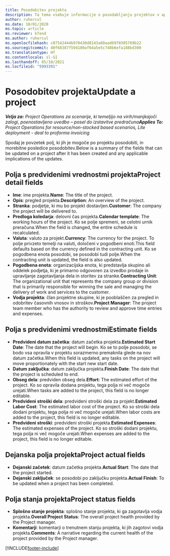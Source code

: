 ```yaml
---
title: Posodobitev projekta
description: Ta tema vsebuje informacije o posodabljanju projektov v aplikacij Project Operations.
author: ruhercul
ms.date: 10/01/2020
ms.topic: article
ms.reviewer: kfend
ms.author: ruhercul
ms.openlocfilehash: c07542444b970430d8143a60aad6970305769b22
ms.sourcegitcommit: 40f68387f594180af64a5e5c748b6efa188bd300
ms.translationtype: HT
ms.contentlocale: sl-SI
ms.lasthandoff: 05/10/2021
ms.locfileid: "5993391"
---
```

# <a name="update-a-project"></a><span data-ttu-id="ddf61-103">Posodobitev projekta</span><span class="sxs-lookup"><span data-stu-id="ddf61-103">Update a project</span></span>

<span data-ttu-id="ddf61-104">_**Velja za:** Project Operations za scenarije, ki temeljijo na virih/manjkajoči zalogi, poenostavljeno uvedbo – posel do izstavitve predračuna_</span><span class="sxs-lookup"><span data-stu-id="ddf61-104">_**Applies To:** Project Operations for resource/non-stocked based scenarios, Lite deployment - deal to proforma invoicing_</span></span>

<span data-ttu-id="ddf61-105">Spodaj je povzetek polj, ki jih je mogoče po projektu posodobiti, in morebitne posledice posodobitev.</span><span class="sxs-lookup"><span data-stu-id="ddf61-105">Below is a summary of the fields that can be updated on a project after it has been created and any applicable implications of the updates.</span></span>

## <a name="project-detail-fields"></a><span data-ttu-id="ddf61-106">Polja s predvidenimi vrednostmi projekta</span><span class="sxs-lookup"><span data-stu-id="ddf61-106">Project detail fields</span></span>

- <span data-ttu-id="ddf61-107">**Ime**: ime projekta.</span><span class="sxs-lookup"><span data-stu-id="ddf61-107">**Name**: The title of the project.</span></span>
- <span data-ttu-id="ddf61-108">**Opis**: pregled projekta.</span><span class="sxs-lookup"><span data-stu-id="ddf61-108">**Description**: An overview of the project.</span></span>
- <span data-ttu-id="ddf61-109">**Stranka**: podjetje, ki mu bo projekt dostavljen.</span><span class="sxs-lookup"><span data-stu-id="ddf61-109">**Customer**: The company the project will be delivered to.</span></span>
- <span data-ttu-id="ddf61-110">**Predloga koledarja**: delovni čas projekta.</span><span class="sxs-lookup"><span data-stu-id="ddf61-110">**Calendar template**: The working hours of the project.</span></span> <span data-ttu-id="ddf61-111">Ko se polje spremeni, se celotni urnik preračuna.</span><span class="sxs-lookup"><span data-stu-id="ddf61-111">When the field is changed, the entire schedule is recalculated.</span></span>
- <span data-ttu-id="ddf61-112">**Valuta**: valuto za projekt.</span><span class="sxs-lookup"><span data-stu-id="ddf61-112">**Currency**: The currency for the project.</span></span> <span data-ttu-id="ddf61-113">To polje privzeto temelji na valuti, določeni v pogodbeni enoti.</span><span class="sxs-lookup"><span data-stu-id="ddf61-113">This field defaults based on the currency defined in the contracting unit.</span></span> <span data-ttu-id="ddf61-114">Ko se pogodbena enota posodobi, se posodobi tudi polje.</span><span class="sxs-lookup"><span data-stu-id="ddf61-114">When the contracting unit is updated, the field is also updated.</span></span>
- <span data-ttu-id="ddf61-115">**Pogodbena enota**: organizacijska enota, ki predstavlja skupino ali oddelek podjetja, ki je primarno odgovoren za izvedbo prodaje in upravljanje zagotavljanja dela in storitev za stranke.</span><span class="sxs-lookup"><span data-stu-id="ddf61-115">**Contracting Unit**: The organizational unit that represents the company group or division that is primarily responsible for winning the sale and managing the delivery of work and services to the customer.</span></span> 
- <span data-ttu-id="ddf61-116">**Vodja projekta**: član projektne skupine, ki je pooblaščen za pregled in odobritev časovnih vnosov in stroškov.</span><span class="sxs-lookup"><span data-stu-id="ddf61-116">**Project Manager**: The project team member who has the authority to review and approve time entries and expenses.</span></span>

## <a name="estimate-fields"></a><span data-ttu-id="ddf61-117">Polja s predvidenimi vrednostmi</span><span class="sxs-lookup"><span data-stu-id="ddf61-117">Estimate fields</span></span>

- <span data-ttu-id="ddf61-118">**Predvideni datum začetka**: datum začetka projekta.</span><span class="sxs-lookup"><span data-stu-id="ddf61-118">**Estimated Start Date**: The date that the project will begin.</span></span> <span data-ttu-id="ddf61-119">Ko se to polje posodobi, se bodo vsa opravila v projektu sorazmerno premaknila glede na nov datum začetka.</span><span class="sxs-lookup"><span data-stu-id="ddf61-119">When this field is updated, any tasks on the project will move proportionately with the start new start date.</span></span>
- <span data-ttu-id="ddf61-120">**Datum zaključka**: datum zaključka projekta.</span><span class="sxs-lookup"><span data-stu-id="ddf61-120">**Finish Date**: The date that the project is scheduled to end.</span></span>
- <span data-ttu-id="ddf61-121">**Obseg dela**: predviden obseg dela.</span><span class="sxs-lookup"><span data-stu-id="ddf61-121">**Effort**: The estimated effort of the project.</span></span> <span data-ttu-id="ddf61-122">Ko so opravila dodana projektu, tega polja ni več mogoče urejati.</span><span class="sxs-lookup"><span data-stu-id="ddf61-122">When tasks are added to the project, this field is no longer editable.</span></span>
- <span data-ttu-id="ddf61-123">**Predvideni stroški dela**: predvideni stroški dela za projekt.</span><span class="sxs-lookup"><span data-stu-id="ddf61-123">**Estimated Labor Cost**: The estimated labor cost of the project.</span></span> <span data-ttu-id="ddf61-124">Ko so stroški dela dodani projektu, tega polja ni več mogoče urejati.</span><span class="sxs-lookup"><span data-stu-id="ddf61-124">When labor costs are added to the project, this field is no longer editable.</span></span>
- <span data-ttu-id="ddf61-125">**Predvideni stroški**: predvideni stroški projekta.</span><span class="sxs-lookup"><span data-stu-id="ddf61-125">**Estimated Expenses**: The estimated expenses of the project.</span></span> <span data-ttu-id="ddf61-126">Ko so stroški dodani projektu, tega polja ni več mogoče urejati.</span><span class="sxs-lookup"><span data-stu-id="ddf61-126">When expenses are added to the project, this field is no longer editable.</span></span>

## <a name="project-actual-fields"></a><span data-ttu-id="ddf61-127">Dejanska polja projekta</span><span class="sxs-lookup"><span data-stu-id="ddf61-127">Project actual fields</span></span>
- <span data-ttu-id="ddf61-128">**Dejanski začetek**: datum začetka projekta.</span><span class="sxs-lookup"><span data-stu-id="ddf61-128">**Actual Start**: The date that the project started.</span></span>
- <span data-ttu-id="ddf61-129">**Dejanski zaključek**: se posodobi po zaključku projekta.</span><span class="sxs-lookup"><span data-stu-id="ddf61-129">**Actual Finish**: To be updated when a project has been completed.</span></span>

## <a name="project-status-fields"></a><span data-ttu-id="ddf61-130">Polja stanja projekta</span><span class="sxs-lookup"><span data-stu-id="ddf61-130">Project status fields</span></span>

- <span data-ttu-id="ddf61-131">**Splošno stanje projekta**: splošno stanje projekta, ki ga zagotavlja vodja projekta.</span><span class="sxs-lookup"><span data-stu-id="ddf61-131">**Overall Project Status**: The overall project health provided by the Project manager.</span></span>
- <span data-ttu-id="ddf61-132">**Komentarji**: komentarji o trenutnem stanju projekta, ki jih zagotovi vodja projekta.</span><span class="sxs-lookup"><span data-stu-id="ddf61-132">**Comments**: A narrative regarding the current health of the project provided by the Project manager.</span></span>



[!INCLUDE[footer-include](../includes/footer-banner.md)]